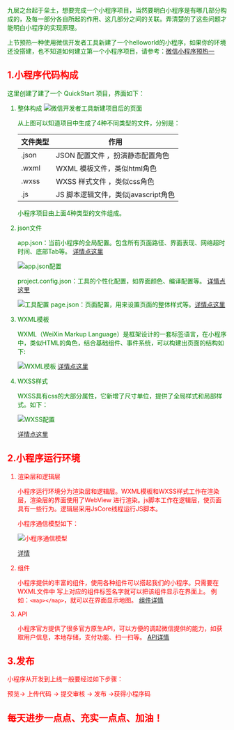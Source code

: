<font color="green">九层之台起于垒土，想要完成一个小程序项目，当然要明白小程序是有哪几部分构成的，及每一部分各自所起的作用、这几部分之间的关联。弄清楚的了这些问题才能明白小程序的实现原理。

<font color="green">上节预热一种使用微信开发者工具新建了一个helloworld的小程序，如果你的环境还没搭建，也不知道如何建立第一个小程序项目，请参考：[微信小程序预热一](https://blog.csdn.net/w1418899532/article/details/90647459)

## <font color="red">1.小程序代码构成
<font color="green">这里创建了建了一个 QuickStart 项目，界面如下：

1. 整体构成
    ![微信开发者工具新建项目后的页面](https://img-blog.csdnimg.cn/20190529110308621.png?x-oss-process=image/watermark,type_ZmFuZ3poZW5naGVpdGk,shadow_10,text_aHR0cHM6Ly9ibG9nLmNzZG4ubmV0L3cxNDE4ODk5NTMy,size_16,color_FFFFFF,t_70)

    <font color="green">从上图可以知道项目中生成了4种不同类型的文件，分别是：
    
    |文件类型|作用  |
    |--|--|
    |.json  | JSON 配置文件 ，扮演静态配置角色|
    |.wxml  |WXML 模板文件，类似html角色|
    |.wxss  | WXSS 样式文件 ，类似css角色|
    |.js  | JS 脚本逻辑文件，类似javascript角色 |

    小程序项目由上面4种类型的文件组成。

2. json文件
    
    app.json：当前小程序的全局配置。包含所有页面路径、界面表现、网络超时时间、底部Tab等。 [详情点这里](https://developers.weixin.qq.com/miniprogram/dev/framework/quickstart/code.html)

    ![app.json配置](https://img-blog.csdnimg.cn/20190529135735429.png?x-oss-process=image/watermark,type_ZmFuZ3poZW5naGVpdGk,shadow_10,text_aHR0cHM6Ly9ibG9nLmNzZG4ubmV0L3cxNDE4ODk5NTMy,size_16,color_FFFFFF,t_70)
    
    project.config.json：工具的个性化配置，如界面颜色、编译配置等。 [详情点这里](https://developers.weixin.qq.com/miniprogram/dev/framework/quickstart/code.html)

    ![工具配置](https://img-blog.csdnimg.cn/20190529140007585.png?x-oss-process=image/watermark,type_ZmFuZ3poZW5naGVpdGk,shadow_10,text_aHR0cHM6Ly9ibG9nLmNzZG4ubmV0L3cxNDE4ODk5NTMy,size_16,color_FFFFFF,t_70)
    page.json：页面配置，用来设置页面的整体样式等。[详情点这里](https://developers.weixin.qq.com/miniprogram/dev/framework/quickstart/code.html)

    
3. WXML模板

    WXML（WeiXin Markup Language）是框架设计的一套标签语言，在小程序中，类似HTML的角色，结合基础组件、事件系统，可以构建出页面的结构如下:

    ![WXML模板](https://img-blog.csdnimg.cn/20190529140644668.png?x-oss-process=image/watermark,type_ZmFuZ3poZW5naGVpdGk,shadow_10,text_aHR0cHM6Ly9ibG9nLmNzZG4ubmV0L3cxNDE4ODk5NTMy,size_16,color_FFFFFF,t_70)
[详情点这里](https://developers.weixin.qq.com/miniprogram/dev/framework/quickstart/code.html)
    
4. WXSS样式

    WXSS具有css的大部分属性，它新增了尺寸单位，提供了全局样式和局部样式。如下：

    ![WXSS配置](https://img-blog.csdnimg.cn/20190529142232724.png?x-oss-process=image/watermark,type_ZmFuZ3poZW5naGVpdGk,shadow_10,text_aHR0cHM6Ly9ibG9nLmNzZG4ubmV0L3cxNDE4ODk5NTMy,size_16,color_FFFFFF,t_70)
    
    [详情点这里](https://developers.weixin.qq.com/miniprogram/dev/framework/quickstart/code.html)

## <font color="red">2.小程序运行环境
1. 渲染层和逻辑层
    
    小程序运行环境分为渲染层和逻辑层。WXML模板和WXSS样式工作在渲染层，渲染层的界面使用了WebView 进行渲染。js脚本工作在逻辑层，使页面具有一些行为。逻辑层采用JsCore线程运行JS脚本。

    小程序通信模型如下：

    ![小程序通信模型](https://img-blog.csdnimg.cn/20190529144057617.png?x-oss-process=image/watermark,type_ZmFuZ3poZW5naGVpdGk,shadow_10,text_aHR0cHM6Ly9ibG9nLmNzZG4ubmV0L3cxNDE4ODk5NTMy,size_16,color_FFFFFF,t_70)
    
    [详情](https://developers.weixin.qq.com/miniprogram/dev/framework/quickstart/framework.html#%E6%B8%B2%E6%9F%93%E5%B1%82%E5%92%8C%E9%80%BB%E8%BE%91%E5%B1%82)

2. 组件

    小程序提供的丰富的组件，使用各种组件可以搭起我们的小程序。只需要在 WXML文件中 写上对应的组件标签名字就可以把该组件显示在界面上。
例如：`<map></map>`，就可以在界面显示地图。
[组件详情](https://developers.weixin.qq.com/miniprogram/dev/framework/quickstart/framework.html#%E7%BB%84%E4%BB%B6)

3. API

    小程序官方提供了很多官方原生API，可以方便的调起微信提供的能力，如获取用户信息，本地存储，支付功能、扫一扫等。
    [API详情](https://developers.weixin.qq.com/miniprogram/dev/framework/quickstart/framework.html#%E7%BB%84%E4%BB%B6)

## <font color="red">3.发布
小程序从开发到上线一般要经过如下步骤：

预览-> 上传代码 -> 提交审核 -> 发布 ->获得小程序码

## <font color="red">每天进步一点点、充实一点点、加油！